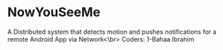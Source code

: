 # NowYouSeeMe
A Distributed system that detects motion and pushes notifications for a remote Android App via Network<\br>
Coders:
1-Bahaa Ibrahim
